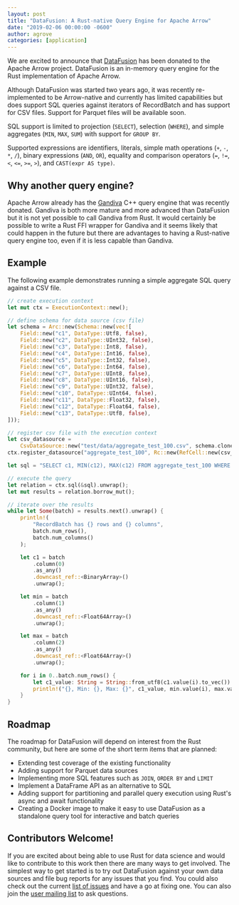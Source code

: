 ```yaml
---
layout: post
title: "DataFusion: A Rust-native Query Engine for Apache Arrow"
date: "2019-02-06 00:00:00 -0600"
author: agrove
categories: [application]
---
```

<!--
{% comment %}
Licensed to the Apache Software Foundation (ASF) under one or more
contributor license agreements.  See the NOTICE file distributed with
this work for additional information regarding copyright ownership.
The ASF licenses this file to you under the Apache License, Version 2.0
(the "License"); you may not use this file except in compliance with
the License.  You may obtain a copy of the License at

http://www.apache.org/licenses/LICENSE-2.0

Unless required by applicable law or agreed to in writing, software
distributed under the License is distributed on an "AS IS" BASIS,
WITHOUT WARRANTIES OR CONDITIONS OF ANY KIND, either express or implied.
See the License for the specific language governing permissions and
limitations under the License.
{% endcomment %}
-->

We are excited to announce that [DataFusion](https://github.com/apache/arrow/tree/master/rust/datafusion) has been donated to the Apache Arrow project. DataFusion is an in-memory query engine for the Rust implementation of Apache Arrow.

Although DataFusion was started two years ago, it was recently re-implemented to be Arrow-native and currently has limited capabilities but does support SQL queries against iterators of RecordBatch and has support for CSV files. Support for Parquet files will be available soon.

SQL support is limited to projection (`SELECT`), selection (`WHERE`), and simple aggregates (`MIN`, `MAX`, `SUM`) with support for `GROUP BY`.

Supported expressions are identifiers, literals, simple math operations (`+`, `-`, `*`, `/`), binary expressions (`AND`, `OR`), equality and comparison operators (`=`, `!=`, `<`, `<=`, `>=`, `>`), and `CAST(expr AS type)`.

## Why another query engine?

Apache Arrow already has the [Gandiva](https://arrow.apache.org/blog/2018/12/05/gandiva-donation/) C++ query engine that was recently donated. Gandiva is both more mature and more advanced than DataFusion but it is not yet possible to call Gandiva from Rust. It would certainly be possible to write a Rust FFI wrapper for Gandiva and it seems likely that could happen in the future but there are advantages to having a Rust-native query engine too, even if it is less capable than Gandiva.

## Example

The following example demonstrates running a simple aggregate SQL query against a CSV file.

```rust
// create execution context
let mut ctx = ExecutionContext::new();

// define schema for data source (csv file)
let schema = Arc::new(Schema::new(vec![
    Field::new("c1", DataType::Utf8, false),
    Field::new("c2", DataType::UInt32, false),
    Field::new("c3", DataType::Int8, false),
    Field::new("c4", DataType::Int16, false),
    Field::new("c5", DataType::Int32, false),
    Field::new("c6", DataType::Int64, false),
    Field::new("c7", DataType::UInt8, false),
    Field::new("c8", DataType::UInt16, false),
    Field::new("c9", DataType::UInt32, false),
    Field::new("c10", DataType::UInt64, false),
    Field::new("c11", DataType::Float32, false),
    Field::new("c12", DataType::Float64, false),
    Field::new("c13", DataType::Utf8, false),
]));

// register csv file with the execution context
let csv_datasource =
    CsvDataSource::new("test/data/aggregate_test_100.csv", schema.clone(), 1024);
ctx.register_datasource("aggregate_test_100", Rc::new(RefCell::new(csv_datasource)));

let sql = "SELECT c1, MIN(c12), MAX(c12) FROM aggregate_test_100 WHERE c11 > 0.1 AND c11 < 0.9 GROUP BY c1";

// execute the query
let relation = ctx.sql(&sql).unwrap();
let mut results = relation.borrow_mut();

// iterate over the results
while let Some(batch) = results.next().unwrap() {
    println!(
        "RecordBatch has {} rows and {} columns",
        batch.num_rows(),
        batch.num_columns()
    );

    let c1 = batch
        .column(0)
        .as_any()
        .downcast_ref::<BinaryArray>()
        .unwrap();

    let min = batch
        .column(1)
        .as_any()
        .downcast_ref::<Float64Array>()
        .unwrap();

    let max = batch
        .column(2)
        .as_any()
        .downcast_ref::<Float64Array>()
        .unwrap();

    for i in 0..batch.num_rows() {
        let c1_value: String = String::from_utf8(c1.value(i).to_vec()).unwrap();
        println!("{}, Min: {}, Max: {}", c1_value, min.value(i), max.value(i),);
    }
}
```

## Roadmap

The roadmap for DataFusion will depend on interest from the Rust community, but here are some of the short term items that are planned:

- Extending test coverage of the existing functionality
- Adding support for Parquet data sources
- Implementing more SQL features such as `JOIN`, `ORDER BY` and `LIMIT`
- Implement a DataFrame API as an alternative to SQL
- Adding support for partitioning and parallel query execution using Rust's async and await functionality
- Creating a Docker image to make it easy to use DataFusion as a standalone query tool for interactive and batch queries

## Contributors Welcome!

If you are excited about being able to use Rust for data science and would like to contribute to this work then there are many ways to get involved. The simplest way to get started is to try out DataFusion against your own data sources and file bug reports for any issues that you find. You could also check out the current [list of issues](https://issues.apache.org/) and have a go at fixing one. You can also join the [user mailing list](http://mail-archives.apache.org/mod_mbox/arrow-user/) to ask questions.


